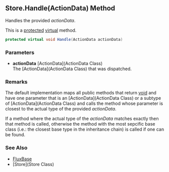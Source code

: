 Store.Handle(ActionData) Method
-------------------------------

Handles the provided _actionData_.

This is a [protected](https://docs.microsoft.com/dotnet/csharp/language-reference/keywords/protected) [virtual](https://docs.microsoft.com/dotnet/csharp/language-reference/keywords/virtual) method.

```c#
protected virtual void Handle(ActionData actionData)
```

### Parameters
* __actionData__ [ActionData](ActionData Class)\
The [ActionData](ActionData Class) that was dispatched.

### Remarks
The default implementation maps all public methods that return [void](https://docs.microsoft.com/dotnet/csharp/language-reference/keywords/void)
and have one parameter that is an [ActionData](ActionData Class) or a subtype of [ActionData](ActionData Class)
and calls the method whose parameter is closest to the actual type of the provided _actionData_.

If a method where the actual type of the _actionData_ matches exactly then that method is called,
otherwise the method with the most sepcific base class (i.e.: the closest base type in the inheritance chain)
is called if one can be found.

### See Also
* [FluxBase](index)
* [Store](Store Class)